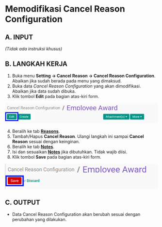 # Memodifikasi Cancel Reason Configuration

## A. INPUT

*(Tidak ada instruksi khusus)*

## B. LANGKAH KERJA

1. Buka menu **Setting -> Cancel Reason -> Cancel Reason Configuration**. Abaikan jika sudah berada pada menu yang dimaksud.
2. Buka data *Cancel Reason Configuration* yang akan dimodifikasi. Abaikan jika data sudah dibuka.
3. Klik tombol **Edit** pada bagian atas-kiri form.

![](../img/cancel-reason-configurator/tombol-edit.png)

4. Beralih ke tab **[Reasons](./penjelasan.md#tab-reasons)**.
5. Tambah/Hapus **Cancel Reason**. Ulangi langkah ini sampai **Cancel Reason** sesuai dengan keinginan.
6. Beralih ke tab **[Notes](./penjelasan.md#tab-notes)**.
7. Isi dan sesuaikan **[Notes](./penjelasan.md#tab-notes)** jika dibutuhkan. Tidak wajib diisi.
8. Klik tombol **Save** pada bagian atas-kiri form.

![](../img/cancel-reason-configurator/tombol-save-modifikasi.png)

## C. OUTPUT

* Data Cancel Reason Configuration akan berubah sesuai dengan perubahan yang dilakukan.
